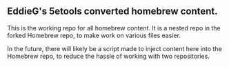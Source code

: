 ## EddieG's 5etools converted homebrew content.

This is the working repo for all homebrew content. It is a nested repo in the forked Homebrew repo, to make work on various files easier.

In the future, there will likely be a script made to inject content here into the Homebrew repo, to reduce the hassle of working with two repositories.